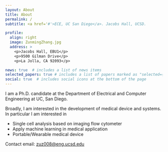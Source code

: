 ```yaml
---
layout: About
title: About
permalink: /
subtitle: <a href='#'>ECE, UC San Diego</a>. Jacobs Hall, UCSD.

profile:
  align: right
  image: ZunmingZhang.jpg
  address: >
    <p>Jacobs Hall, EBU1</p>
    <p>9500 Gilman Drive</p>
    <p>La Jolla, CA 92093</p>

news: true  # includes a list of news items
selected_papers: true # includes a list of papers marked as "selected={true}"
social: true  # includes social icons at the bottom of the page
---
```


I am a Ph.D. candidate at the Department of Electrical and Computer Engineering at UC, San Diego. 

Broadly, I am interested in the development of medical device and systems. In particular I am interested in

* Single cell analysis based on imaging flow cytometer
* Apply machine learning in medical application
* Portable/Wearable medical device
		
Contact email: zuz008@eng.ucsd.edu